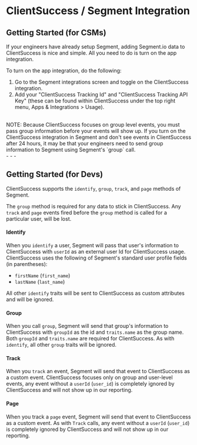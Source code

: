 # ClientSuccess / Segment Integration

## Getting Started (for CSMs)

If your engineers have already setup Segment, adding Segment.io data to ClientSuccess is nice and simple. All you need to do is turn on the app integration.  

To turn on the app integration, do the following:

1. Go to the Segment integrations screen and toggle on the ClientSuccess integration.
2. Add your "ClientSuccess Tracking Id" and "ClientSuccess Tracking API Key" (these can be found within ClientSuccess under the top right menu, Apps & Integrations > Usage).

<br />
NOTE: Because ClientSuccess focuses on group level events, you must pass group information before your events will show up. If you turn on the ClientSuccess integration in Segment and don't see events in ClientSuccess after 24 hours, it may be that your engineers need to send group information to Segment using Segment's `group` call.  

<br />
- - -

## Getting Started (for Devs)

ClientSuccess supports the `identify`, `group`, `track`, and `page` methods of Segment.

The `group` method is required for any data to stick in ClientSuccess. Any `track` and `page` events fired before the `group` method is called for a particular user, will be lost.  


#### Identify

When you `identify` a user, Segment will pass that user's information to ClientSuccess with `userId` as an external user Id for ClientSuccess usage. ClientSuccess uses the following of Segment's standard user profile fields (in parentheses): 

- `firstName` (`first_name`)
- `lastName` (`last_name`)

All other `identify` traits will be sent to ClientSuccess as custom attributes and will be ignored.


#### Group

When you call `group`, Segment will send that group's information to ClientSuccess with `groupId` as the id and `traits.name` as the group name.  Both `groupId` and `traits.name` are required for ClientSuccess. As with `identify`, all other `group` traits will be ignored.


#### Track

When you `track` an event, Segment will send that event to ClientSuccess as a custom event. ClientSuccess focuses only on group and user-level events, any event without a `userId` (`user_id`) is completely ignored by ClientSuccess and will not show up in our reporting.


#### Page

When you track a `page` event, Segment will send that event to ClientSuccess as a custom event. As with `Track` calls, any event without a `userId` (`user_id`) is completely ignored by ClientSuccess and will not show up in our reporting.
